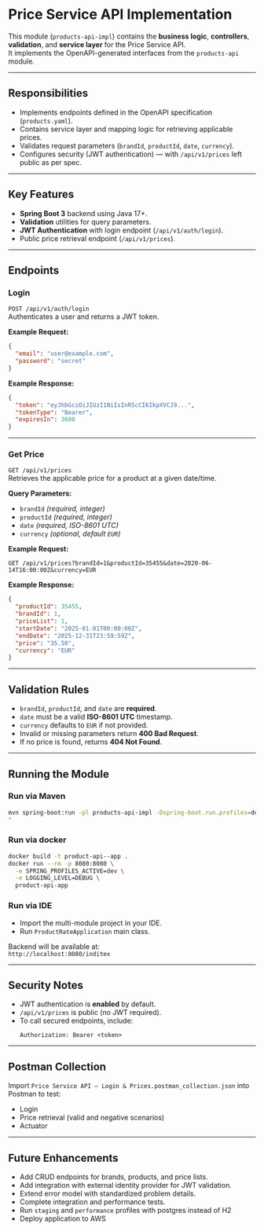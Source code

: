# Price Service API Implementation

This module (`products-api-impl`) contains the **business logic**, **controllers**, **validation**, and **service layer** for the Price Service API.  
It implements the OpenAPI-generated interfaces from the `products-api` module.

---

## Responsibilities

- Implements endpoints defined in the OpenAPI specification (`products.yaml`).
- Contains service layer and mapping logic for retrieving applicable prices.
- Validates request parameters (`brandId`, `productId`, `date`, `currency`).
- Configures security (JWT authentication) — with `/api/v1/prices` left public as per spec.

---

## Key Features

- **Spring Boot 3** backend using Java 17+.
- **Validation** utilities for query parameters.
- **JWT Authentication** with login endpoint (`/api/v1/auth/login`).
- Public price retrieval endpoint (`/api/v1/prices`).

---

## Endpoints

### **Login**
`POST /api/v1/auth/login`  
Authenticates a user and returns a JWT token.

**Example Request:**
```json
{
  "email": "user@example.com",
  "password": "secret"
}
```

**Example Response:**
```json
{
  "token": "eyJhbGciOiJIUzI1NiIsInR5cCI6IkpXVCJ9...",
  "tokenType": "Bearer",
  "expiresIn": 3600
}
```

---

### **Get Price**
`GET /api/v1/prices`  
Retrieves the applicable price for a product at a given date/time.

**Query Parameters:**
- `brandId` *(required, integer)*
- `productId` *(required, integer)*
- `date` *(required, ISO-8601 UTC)*
- `currency` *(optional, default `EUR`)*

**Example Request:**
```
GET /api/v1/prices?brandId=1&productId=35455&date=2020-06-14T16:00:00Z&currency=EUR
```

**Example Response:**
```json
{
  "productId": 35455,
  "brandId": 1,
  "priceList": 1,
  "startDate": "2025-01-01T00:00:00Z",
  "endDate": "2025-12-31T23:59:59Z",
  "price": "35.50",
  "currency": "EUR"
}
```

---

## Validation Rules

- `brandId`, `productId`, and `date` are **required**.
- `date` must be a valid **ISO-8601 UTC** timestamp.
- `currency` defaults to `EUR` if not provided.
- Invalid or missing parameters return **400 Bad Request**.
- If no price is found, returns **404 Not Found**.

---

## Running the Module

### Run via Maven
```bash
mvn spring-boot:run -pl products-api-impl -Dspring-boot.run.profiles=dev -Dspring-boot.run.jvmArguments="-Dlogging.level.com.mgm.inditex=DEBUG -Dlogging.level.org.springframework.security=DEBUG
"
```

### Run via docker
```bash
docker build -t product-api--app .
docker run --rm -p 8080:8080 \
  -e SPRING_PROFILES_ACTIVE=dev \
  -e LOGGING_LEVEL=DEBUG \
  product-api-app
```

### Run via IDE
- Import the multi-module project in your IDE.
- Run `ProductRateApplication` main class.

Backend will be available at:  
`http://localhost:8080/inditex`

---

## Security Notes

- JWT authentication is **enabled** by default.
- `/api/v1/prices` is public (no JWT required).
- To call secured endpoints, include:
  ```
  Authorization: Bearer <token>
  ```

---

## Postman Collection

Import `Price Service API — Login & Prices.postman_collection.json` into Postman to test:
- Login
- Price retrieval (valid and negative scenarios)
- Actuator

---

## Future Enhancements

- Add CRUD endpoints for brands, products, and price lists.
- Add integration with external identity provider for JWT validation.
- Extend error model with standardized problem details.
- Complete integration and performance tests.
- Run `staging` and `performance` profiles with postgres instead of H2
- Deploy application to AWS
